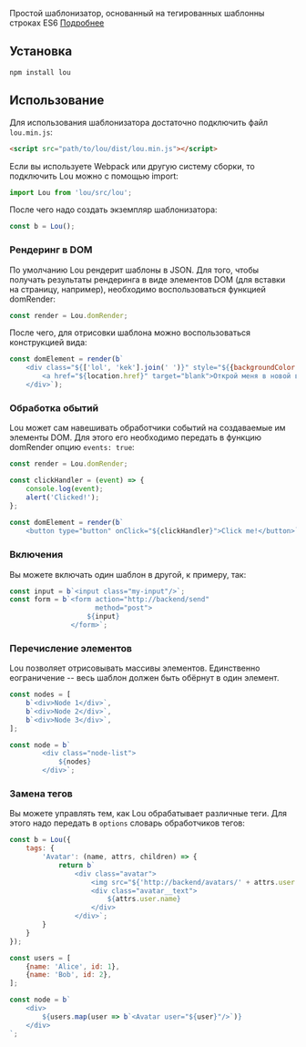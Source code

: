 Простой шаблонизатор, основанный на тегированных шаблонны строках ES6
[Подробнее](https://developer.mozilla.org/ru/docs/Web/JavaScript/Reference/template_strings)

## Установка
    npm install lou

## Использование
Для использования шаблонизатора достаточно подключить 
файл `lou.min.js`:  

```html
<script src="path/to/lou/dist/lou.min.js"></script>
```

Если вы используете Webpack или другую систему 
сборки, то подключить Lou можно с помощью import:  

```js
import Lou from 'lou/src/lou';
```

После чего надо создать экземпляр шаблонизатора:  

```js
const b = Lou();
```

### Рендеринг в DOM

По умолчанию Lou рендерит шаблоны в JSON. Для того, чтобы 
получать результаты рендеринга в виде элементов DOM (для вставки на страницу, например), 
необходимо воспользоваться функцией domRender:  

```js
const render = Lou.domRender;
````

После чего, для отрисовки шаблона можно воспользоваться конструкцией вида:  

```js
const domElement = render(b`
    <div class="${['lol', 'kek'].join(' ')}" style="${{backgroundColor: 'black'}}"\>
        <a href="${location.href}" target="blank">Открой меня в новой вкладке!</a>
    </div>`);
```
    
### Обработка обытий

Lou может сам навешивать обработчики событий на создаваемые им элементы DOM. Для этого
его необходимо передать в функцию domRender опцию `events: true`:  

```js
const render = Lou.domRender;

const clickHandler = (event) => {
    console.log(event);
    alert('Clicked!');
};
    
const domElement = render(b`
    <button type="button" onClick="${clickHandler}">Click me!</button>`, {events: true});
```

### Включения

Вы можете включать один шаблон в другой, к примеру, так:  

```js
const input = b`<input class="my-input"/>`;
const form = b`<form action="http://backend/send"
                     method="post">
                   ${input}
               </form>`;
```

### Перечисление элементов

Lou позволяет отрисовывать массивы элементов. Единственно еограничение -- весь шаблон должен быть обёрнут в
один элемент.

```js
const nodes = [
    b`<div>Node 1</div>`,
    b`<div>Node 2</div>`,
    b`<div>Node 3</div>`,
];

const node = b`
        <div class="node-list">
            ${nodes}
        </div>`;
```

### Замена тегов

Вы можете управлять тем, как Lou обрабатывает различные теги. Для этого надо передать в `options`
словарь обработчиков тегов:

```js
const b = Lou({
    tags: {
        'Avatar': (name, attrs, children) => {
            return b`
                <div class="avatar">
                    <img src="${'http://backend/avatars/' + attrs.user.id}"/>
                    <div class="avatar__text">
                        ${attrs.user.name}
                    </div>
                </div>`;
        }
    }
});

const users = [
    {name: 'Alice', id: 1},
    {name: 'Bob', id: 2},
];

const node = b`
    <div>
        ${users.map(user => b`<Avatar user="${user}"/>`)}
    </div>
`;
```